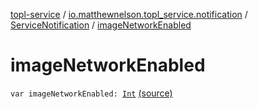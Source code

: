 [topl-service](../../index.md) / [io.matthewnelson.topl_service.notification](../index.md) / [ServiceNotification](index.md) / [imageNetworkEnabled](./image-network-enabled.md)

# imageNetworkEnabled

`var imageNetworkEnabled: `[`Int`](https://kotlinlang.org/api/latest/jvm/stdlib/kotlin/-int/index.html) [(source)](https://github.com/05nelsonm/TorOnionProxyLibrary-Android/blob/master/topl-service/src/main/java/io/matthewnelson/topl_service/notification/ServiceNotification.kt#L105)